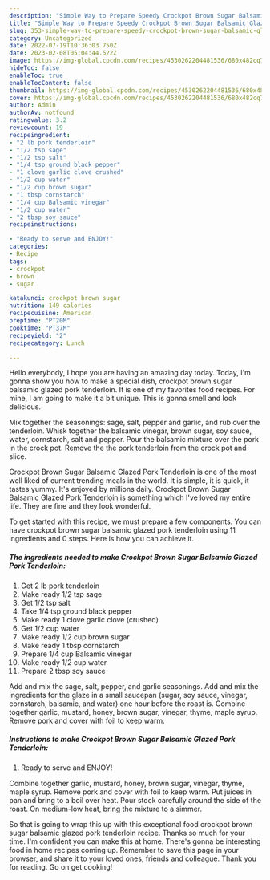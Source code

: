 ```yaml
---
description: "Simple Way to Prepare Speedy Crockpot Brown Sugar Balsamic Glazed Pork Tenderloin"
title: "Simple Way to Prepare Speedy Crockpot Brown Sugar Balsamic Glazed Pork Tenderloin"
slug: 353-simple-way-to-prepare-speedy-crockpot-brown-sugar-balsamic-glazed-pork-tenderloin
category: Uncategorized
date: 2022-07-19T10:36:03.750Z
date: 2023-02-08T05:04:44.522Z
image: https://img-global.cpcdn.com/recipes/4530262204481536/680x482cq70/crockpot-brown-sugar-balsamic-glazed-pork-tenderloin-recipe-main-photo.jpg
hideToc: false
enableToc: true
enableTocContent: false
thumbnail: https://img-global.cpcdn.com/recipes/4530262204481536/680x482cq70/crockpot-brown-sugar-balsamic-glazed-pork-tenderloin-recipe-main-photo.jpg
cover: https://img-global.cpcdn.com/recipes/4530262204481536/680x482cq70/crockpot-brown-sugar-balsamic-glazed-pork-tenderloin-recipe-main-photo.jpg
author: Admin
authorAv: notfound
ratingvalue: 3.2
reviewcount: 19
recipeingredient:
- "2 lb pork tenderloin"
- "1/2 tsp sage"
- "1/2 tsp salt"
- "1/4 tsp ground black pepper"
- "1 clove garlic clove crushed"
- "1/2 cup water"
- "1/2 cup brown sugar"
- "1 tbsp cornstarch"
- "1/4 cup Balsamic vinegar"
- "1/2 cup water"
- "2 tbsp soy sauce"
recipeinstructions:

- "Ready to serve and ENJOY!"
categories:
- Recipe
tags:
- crockpot
- brown
- sugar

katakunci: crockpot brown sugar 
nutrition: 149 calories
recipecuisine: American
preptime: "PT20M"
cooktime: "PT37M"
recipeyield: "2"
recipecategory: Lunch

---
```



Hello everybody, I hope you are having an amazing day today. Today, I'm gonna show you how to make a special dish, crockpot brown sugar balsamic glazed pork tenderloin. It is one of my favorites food recipes. For mine, I am going to make it a bit unique. This is gonna smell and look delicious.

Mix together the seasonings: sage, salt, pepper and garlic, and rub over the tenderloin. Whisk together the balsamic vinegar, brown sugar, soy sauce, water, cornstarch, salt and pepper. Pour the balsamic mixture over the pork in the crock pot. Remove the the pork tenderloin from the crock pot and slice.

Crockpot Brown Sugar Balsamic Glazed Pork Tenderloin is one of the most well liked of current trending meals in the world. It is simple, it is quick, it tastes yummy. It's enjoyed by millions daily. Crockpot Brown Sugar Balsamic Glazed Pork Tenderloin is something which I've loved my entire life. They are fine and they look wonderful.


To get started with this recipe, we must prepare a few components. You can have crockpot brown sugar balsamic glazed pork tenderloin using 11 ingredients and 0 steps. Here is how you can achieve it.

<!--inarticleads1-->

##### The ingredients needed to make Crockpot Brown Sugar Balsamic Glazed Pork Tenderloin:

1. Get 2 lb pork tenderloin
1. Make ready 1/2 tsp sage
1. Get 1/2 tsp salt
1. Take 1/4 tsp ground black pepper
1. Make ready 1 clove garlic clove (crushed)
1. Get 1/2 cup water
1. Make ready 1/2 cup brown sugar
1. Make ready 1 tbsp cornstarch
1. Prepare 1/4 cup Balsamic vinegar
1. Make ready 1/2 cup water
1. Prepare 2 tbsp soy sauce


Add and mix the sage, salt, pepper, and garlic seasonings. Add and mix the ingredients for the glaze in a small saucepan (sugar, soy sauce, vinegar, cornstarch, balsamic, and water) one hour before the roast is. Combine together garlic, mustard, honey, brown sugar, vinegar, thyme, maple syrup. Remove pork and cover with foil to keep warm. 

<!--inarticleads2-->

##### Instructions to make Crockpot Brown Sugar Balsamic Glazed Pork Tenderloin:


1. Ready to serve and ENJOY!

Combine together garlic, mustard, honey, brown sugar, vinegar, thyme, maple syrup. Remove pork and cover with foil to keep warm. Put juices in pan and bring to a boil over heat. Pour stock carefully around the side of the roast. On medium-low heat, bring the mixture to a simmer. 

So that is going to wrap this up with this exceptional food crockpot brown sugar balsamic glazed pork tenderloin recipe. Thanks so much for your time. I'm confident you can make this at home. There's gonna be interesting food in home recipes coming up. Remember to save this page in your browser, and share it to your loved ones, friends and colleague. Thank you for reading. Go on get cooking!
